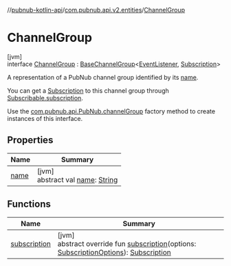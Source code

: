 //[pubnub-kotlin-api](../../../index.md)/[com.pubnub.api.v2.entities](../index.md)/[ChannelGroup](index.md)

# ChannelGroup

[jvm]\
interface [ChannelGroup](index.md) : [BaseChannelGroup](../../../../../pubnub-core/pubnub-core-api/pubnub-core-api/com.pubnub.api.v2.entities/-base-channel-group/index.md)&lt;[EventListener](../../com.pubnub.api.v2.callbacks/-event-listener/index.md), [Subscription](../../com.pubnub.api.v2.subscriptions/-subscription/index.md)&gt; 

A representation of a PubNub channel group identified by its [name](../../../../../pubnub-core/pubnub-core-api/com.pubnub.api.v2.entities/-channel-group/name.md).

You can get a [Subscription](../../com.pubnub.api.v2.subscriptions/-subscription/index.md) to this channel group through [Subscribable.subscription](../../../../../pubnub-core/pubnub-core-api/pubnub-core-api/com.pubnub.api.v2.entities/-subscribable/subscription.md).

Use the [com.pubnub.api.PubNub.channelGroup](../../../../../pubnub-core/pubnub-core-api/com.pubnub.api/-pub-nub/channel-group.md) factory method to create instances of this interface.

## Properties

| Name | Summary |
|---|---|
| [name](index.md#-646709597%2FProperties%2F1262999440) | [jvm]<br>abstract val [name](index.md#-646709597%2FProperties%2F1262999440): [String](https://kotlinlang.org/api/latest/jvm/stdlib/kotlin/-string/index.html) |

## Functions

| Name | Summary |
|---|---|
| [subscription](index.md#-834878749%2FFunctions%2F1262999440) | [jvm]<br>abstract override fun [subscription](index.md#-834878749%2FFunctions%2F1262999440)(options: [SubscriptionOptions](../../../../../pubnub-core/pubnub-core-api/pubnub-core-api/com.pubnub.api.v2.subscriptions/-subscription-options/index.md)): [Subscription](../../com.pubnub.api.v2.subscriptions/-subscription/index.md) |
